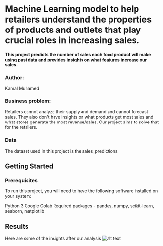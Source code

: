 # Machine Learning model to help retailers understand the properties of products and outlets that play crucial roles in increasing sales.

#### This project predicts the number of sales each food product will make using past data and provides insights on what features increase our sales.

### Author: 
Kamal Muhamed

### Business problem:
Retailers cannot analyze their supply and demand and cannot forecast sales. They also don't have insights on what products get most sales and what stores generate the most revenue/sales. Our project aims to solve that for the retailers.

### Data
The dataset used in this project is the sales_predictions

## Getting Started
### Prerequisites
To run this project, you will need to have the following software installed on your system:

Python 3
Google Colab
Required packages - pandas, numpy, scikit-learn, seaborn, matplotlib

## Results
Here are some of the insights after our analysis
![alt text]([https://github.com/[username]/[reponame]/blob/[branch]/image.jpg](https://github.com/Kamal-Moha/Food-Sales-Predictions/blob/main/top5_pdcts.png)?raw=true)



